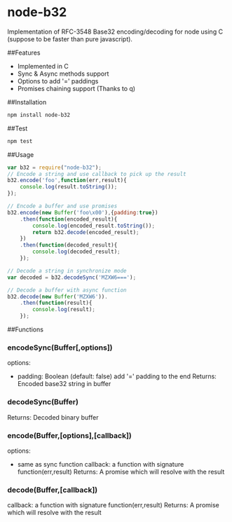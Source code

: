 node-b32
========

Implementation of RFC-3548 Base32 encoding/decoding for node using C (suppose to be faster than pure javascript).

##Features
- Implemented in C
- Sync & Async methods support
- Options to add '=' paddings
- Promises chaining support (Thanks to q)

##Installation
```bash
npm install node-b32
```

##Test
```bash
npm test
```

##Usage
```javascript
var b32 = require("node-b32");
// Encode a string and use callback to pick up the result 
b32.encode('foo',function(err,result){
    console.log(result.toString());
});

// Encode a buffer and use promises
b32.encode(new Buffer('foo\x00'),{padding:true})
    .then(function(encoded_result){
        console.log(encoded_result.toString());
        return b32.decode(encoded_result);
    })
    .then(function(decoded_result){
        console.log(decoded_result);
    });

// Decode a string in synchronize mode
var decoded = b32.decodeSync('MZXW6===');

// Decode a buffer with async function
b32.decode(new Buffer('MZXW6')).
    .then(function(result){
        console.log(result);
    });

```




##Functions
### encodeSync(Buffer[,options])
options:
 - padding: Boolean (default: false) add '=' padding to the end
Returns:
 Encoded base32 string in buffer

### decodeSync(Buffer)
Returns:
 Decoded binary buffer

### encode(Buffer,[options],[callback])
options:
  - same as sync function
callback: a function with signature function(err,result)
Returns:
    A promise which will resolve with the result

### decode(Buffer,[callback])
callback: a function with signature function(err,result)
Returns:
    A promise which will resolve with the result
